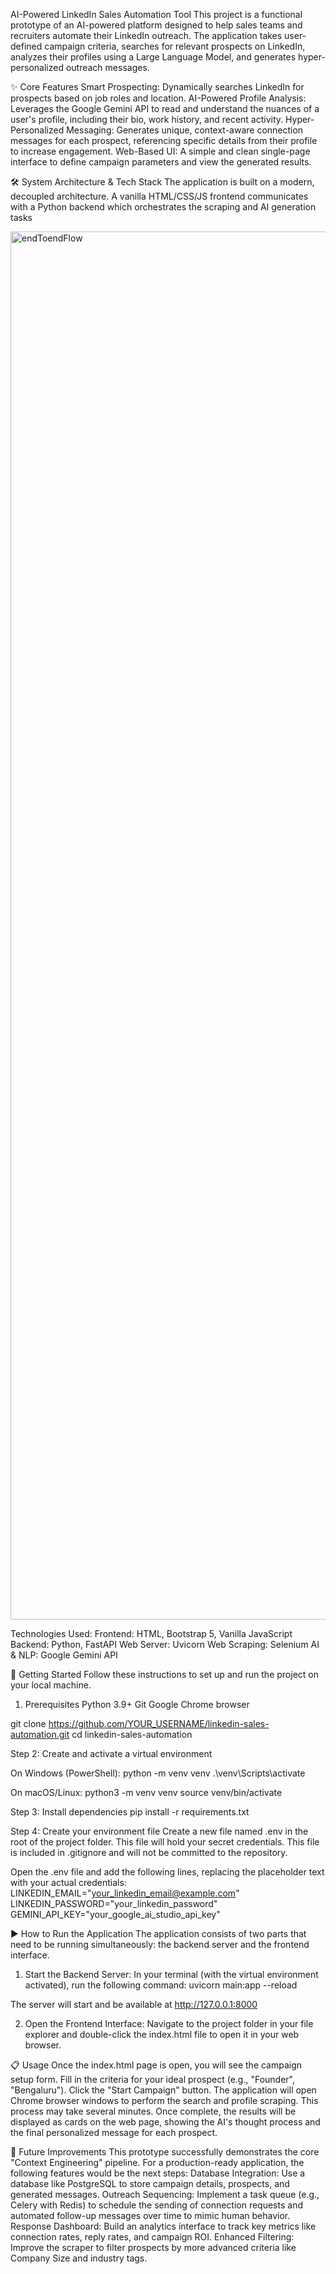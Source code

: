AI-Powered LinkedIn Sales Automation Tool
This project is a functional prototype of an AI-powered platform designed to help sales teams and recruiters automate their LinkedIn outreach. The application takes user-defined campaign criteria, searches for relevant prospects on LinkedIn, analyzes their profiles using a Large Language Model, and generates hyper-personalized outreach messages.

✨ Core Features
Smart Prospecting: Dynamically searches LinkedIn for prospects based on job roles and location.
AI-Powered Profile Analysis: Leverages the Google Gemini API to read and understand the nuances of a user's profile, including their bio, work history, and recent activity.
Hyper-Personalized Messaging: Generates unique, context-aware connection messages for each prospect, referencing specific details from their profile to increase engagement.
Web-Based UI: A simple and clean single-page interface to define campaign parameters and view the generated results.

🛠️ System Architecture & Tech Stack
The application is built on a modern, decoupled architecture. A vanilla HTML/CSS/JS frontend communicates with a Python backend which orchestrates the scraping and AI generation tasks




<img width="3840" height="2221" alt="endToendFlow" src="https://github.com/user-attachments/assets/51b9e9dd-7cd8-4fab-bd8e-190c9ab2d533" />



Technologies Used:
Frontend: HTML, Bootstrap 5, Vanilla JavaScript
Backend: Python, FastAPI
Web Server: Uvicorn
Web Scraping: Selenium
AI & NLP: Google Gemini API

🚀 Getting Started
Follow these instructions to set up and run the project on your local machine.

1. Prerequisites
Python 3.9+
Git
Google Chrome browser

git clone https://github.com/YOUR_USERNAME/linkedin-sales-automation.git
cd linkedin-sales-automation

Step 2: Create and activate a virtual environment

On Windows (PowerShell):
python -m venv venv
.\venv\Scripts\activate

On macOS/Linux:
python3 -m venv venv
source venv/bin/activate

Step 3: Install dependencies
pip install -r requirements.txt

Step 4: Create your environment file
Create a new file named .env in the root of the project folder. This file will hold your secret credentials. This file is included in .gitignore and will not be committed to the repository.

Open the .env file and add the following lines, replacing the placeholder text with your actual credentials:
LINKEDIN_EMAIL="your_linkedin_email@example.com"
LINKEDIN_PASSWORD="your_linkedin_password"
GEMINI_API_KEY="your_google_ai_studio_api_key"

▶️ How to Run the Application
The application consists of two parts that need to be running simultaneously: the backend server and the frontend interface.

1. Start the Backend Server:
In your terminal (with the virtual environment activated), run the following command:
uvicorn main:app --reload

The server will start and be available at http://127.0.0.1:8000

2. Open the Frontend Interface:
Navigate to the project folder in your file explorer and double-click the index.html file to open it in your web browser.

📋 Usage
Once the index.html page is open, you will see the campaign setup form.
Fill in the criteria for your ideal prospect (e.g., "Founder", "Bengaluru").
Click the "Start Campaign" button.
The application will open Chrome browser windows to perform the search and profile scraping. This process may take several minutes.
Once complete, the results will be displayed as cards on the web page, showing the AI's thought process and the final personalized message for each prospect.


🔮 Future Improvements
This prototype successfully demonstrates the core "Context Engineering" pipeline. For a production-ready application, the following features would be the next steps:
Database Integration: Use a database like PostgreSQL to store campaign details, prospects, and generated messages.
Outreach Sequencing: Implement a task queue (e.g., Celery with Redis) to schedule the sending of connection requests and automated follow-up messages over time to mimic human behavior.
Response Dashboard: Build an analytics interface to track key metrics like connection rates, reply rates, and campaign ROI.
Enhanced Filtering: Improve the scraper to filter prospects by more advanced criteria like Company Size and industry tags.
